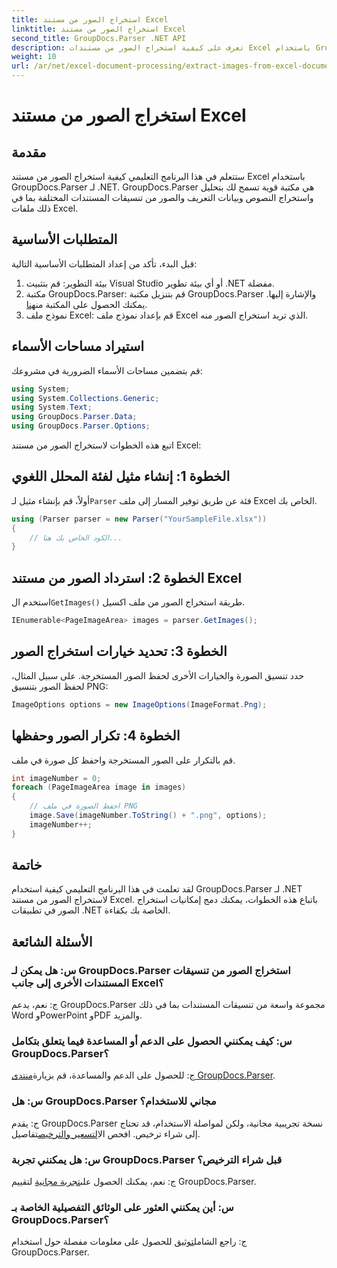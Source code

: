 ```yaml
---
title: استخراج الصور من مستند Excel
linktitle: استخراج الصور من مستند Excel
second_title: GroupDocs.Parser .NET API
description: تعرف على كيفية استخراج الصور من مستندات Excel باستخدام GroupDocs.Parser لـ .NET. دليل خطوة بخطوة مع أمثلة التعليمات البرمجية.
weight: 10
url: /ar/net/excel-document-processing/extract-images-from-excel-document/
---
```


# استخراج الصور من مستند Excel

## مقدمة
ستتعلم في هذا البرنامج التعليمي كيفية استخراج الصور من مستند Excel باستخدام GroupDocs.Parser لـ .NET. GroupDocs.Parser هي مكتبة قوية تسمح لك بتحليل واستخراج النصوص وبيانات التعريف والصور من تنسيقات المستندات المختلفة بما في ذلك ملفات Excel.
## المتطلبات الأساسية
قبل البدء، تأكد من إعداد المتطلبات الأساسية التالية:
1. بيئة التطوير: قم بتثبيت Visual Studio أو أي بيئة تطوير .NET مفضلة.
2.  مكتبة GroupDocs.Parser: قم بتنزيل مكتبة GroupDocs.Parser والإشارة إليها. يمكنك الحصول على المكتبة من[هنا](https://releases.groupdocs.com/parser/net/).
3. نموذج ملف Excel: قم بإعداد نموذج ملف Excel الذي تريد استخراج الصور منه.
## استيراد مساحات الأسماء
قم بتضمين مساحات الأسماء الضرورية في مشروعك:
```csharp
using System;
using System.Collections.Generic;
using System.Text;
using GroupDocs.Parser.Data;
using GroupDocs.Parser.Options;
```
اتبع هذه الخطوات لاستخراج الصور من مستند Excel:
## الخطوة 1: إنشاء مثيل لفئة المحلل اللغوي
 أولاً، قم بإنشاء مثيل لـ`Parser` فئة عن طريق توفير المسار إلى ملف Excel الخاص بك.
```csharp
using (Parser parser = new Parser("YourSampleFile.xlsx"))
{
    // الكود الخاص بك هنا...
}
```
## الخطوة 2: استرداد الصور من مستند Excel
 استخدم ال`GetImages()` طريقة استخراج الصور من ملف اكسيل.
```csharp
IEnumerable<PageImageArea> images = parser.GetImages();
```
## الخطوة 3: تحديد خيارات استخراج الصور
حدد تنسيق الصورة والخيارات الأخرى لحفظ الصور المستخرجة. على سبيل المثال، لحفظ الصور بتنسيق PNG:
```csharp
ImageOptions options = new ImageOptions(ImageFormat.Png);
```
## الخطوة 4: تكرار الصور وحفظها
قم بالتكرار على الصور المستخرجة واحفظ كل صورة في ملف.
```csharp
int imageNumber = 0;
foreach (PageImageArea image in images)
{
    // احفظ الصورة في ملف PNG
    image.Save(imageNumber.ToString() + ".png", options);
    imageNumber++;
}
```
## خاتمة
لقد تعلمت في هذا البرنامج التعليمي كيفية استخدام GroupDocs.Parser لـ .NET لاستخراج الصور من مستند Excel. باتباع هذه الخطوات، يمكنك دمج إمكانيات استخراج الصور في تطبيقات .NET الخاصة بك بكفاءة.

## الأسئلة الشائعة
### س: هل يمكن لـ GroupDocs.Parser استخراج الصور من تنسيقات المستندات الأخرى إلى جانب Excel؟
ج: نعم، يدعم GroupDocs.Parser مجموعة واسعة من تنسيقات المستندات بما في ذلك Word وPowerPoint وPDF والمزيد.
### س: كيف يمكنني الحصول على الدعم أو المساعدة فيما يتعلق بتكامل GroupDocs.Parser؟
 ج: للحصول على الدعم والمساعدة، قم بزيارة[منتدى GroupDocs.Parser](https://forum.groupdocs.com/c/parser/17).
### س: هل GroupDocs.Parser مجاني للاستخدام؟
 ج: يقدم GroupDocs.Parser نسخة تجريبية مجانية، ولكن لمواصلة الاستخدام، قد تحتاج إلى شراء ترخيص. افحص ال[التسعير والترخيص](https://purchase.groupdocs.com/buy)تفاصيل.
### س: هل يمكنني تجربة GroupDocs.Parser قبل شراء الترخيص؟
 ج: نعم، يمكنك الحصول على[تجربة مجانية](https://releases.groupdocs.com/) لتقييم GroupDocs.Parser.
### س: أين يمكنني العثور على الوثائق التفصيلية الخاصة بـ GroupDocs.Parser؟
 ج: راجع الشامل[توثيق](https://tutorials.groupdocs.com/parser/net/) للحصول على معلومات مفصلة حول استخدام GroupDocs.Parser.